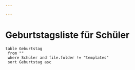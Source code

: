 ```yaml
---

---
```


Geburtstagsliste für Schüler
===

```dataview
table Geburtstag
 from ""
 where Schüler and file.folder != "templates"
 sort Geburtstag asc
```